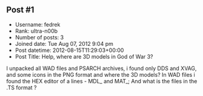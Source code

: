 ## Post #1
- Username: fedrek
- Rank: ultra-n00b
- Number of posts: 3
- Joined date: Tue Aug 07, 2012 9:04 pm
- Post datetime: 2012-08-15T11:29:03+00:00
- Post Title: Help, where are 3D models in God of War 3?

I unpacked all WAD files and PSARCH archives, i found only DDS and XVAG, and some icons in the PNG format and where the 3D models? In WAD files i found the HEX editor of a lines - MDL_ and MAT_; And what is the files in the .TS format ?
